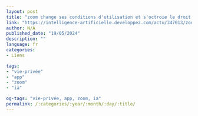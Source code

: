 ```yaml
---
layout: post
title: "zoom change ses conditions d'utilisation et s'octroie le droit d'utiliser les données des utilisateurs pour entraîner son ia sans leur consentement, ni possibilité de s'y opposer"
link: "https://intelligence-artificielle.developpez.com/actu/347013/zoom-change-ses-conditions-d-utilisation-et-s-octroie-le-droit-d-utiliser-les-donnees-des-utilisateurs-pour-entrainer-son-ia-sans-leur-consentement-ni-possibilite-de-s-y-opposer"
author: N/A
published_date: "19/05/2024"
description: ""
language: fr
categories:
- Liens

tags:
- "vie-privée"
- "app"
- "zoom"
- "ia"

og-tags: "vie-privée, app, zoom, ia"
permalink: /:categories/:year/:month/:day/:title/
---
```

